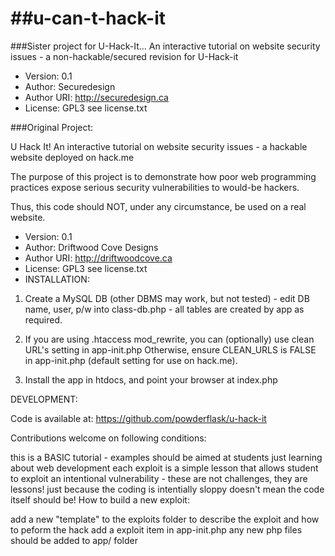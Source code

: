 ##u-can-t-hack-it
===============

###Sister project for U-Hack-It...  An interactive tutorial on website security issues - a non-hackable/secured revision for U-Hack-it

- Version: 0.1
- Author: Securedesign
- Author URI: http://securedesign.ca
- License: GPL3 see license.txt







###Original Project:

U Hack It!
An interactive tutorial on website security issues - a hackable website deployed on hack.me

The purpose of this project is to demonstrate how poor web programming practices expose serious security vulnerabilities to would-be hackers.

Thus, this code should NOT, under any circumstance, be used on a real website.

- Version: 0.1
- Author: Driftwood Cove Designs
- Author URI: http://driftwoodcove.ca
- License: GPL3 see license.txt
- INSTALLATION:

1) Create a MySQL DB (other DBMS may work, but not tested) - edit DB name, user, p/w into class-db.php - all tables are created by app as required.

2) If you are using .htaccess mod_rewrite, you can (optionally) use clean URL's setting in app-init.php Otherwise, ensure CLEAN_URLS is FALSE in app-init.php (default setting for use on hack.me).

3) Install the app in htdocs, and point your browser at index.php

DEVELOPMENT:

Code is available at: https://github.com/powderflask/u-hack-it

Contributions welcome on following conditions:

this is a BASIC tutorial - examples should be aimed at students just learning about web development
each exploit is a simple lesson that allows student to exploit an intentional vulnerability - these are not challenges, they are lessons!
just because the coding is intentially sloppy doesn't mean the code itself should be!
How to build a new exploit:

add a new "template" to the exploits folder to describe the exploit and how to peform the hack
add a exploit item in app-init.php
any new php files should be added to app/ folder
